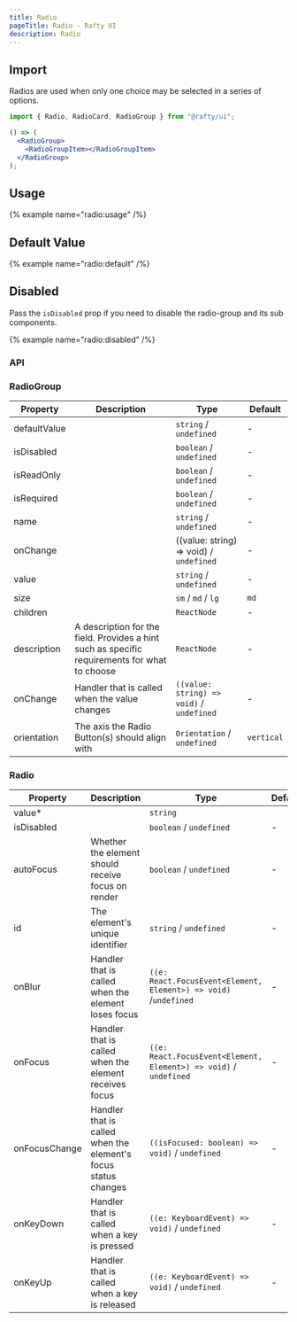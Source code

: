 ```yaml
---
title: Radio
pageTitle: Radio - Rafty UI
description: Radio
---
```


## Import

Radios are used when only one choice may be selected in a series of options.

```jsx
import { Radio, RadioCard, RadioGroup } from "@rafty/ui";

() => (
  <RadioGroup>
    <RadioGroupItem></RadioGroupItem>
  </RadioGroup>
);
```

## Usage

{% example name="radio:usage" /%}

## Default Value

{% example name="radio:default" /%}

## Disabled

Pass the `isDisabled` prop if you need to disable the radio-group and its sub components.

{% example name="radio:disabled" /%}

### API

### RadioGroup

| Property     | Description                                                                                   | Type                                      | Default    |
| ------------ | --------------------------------------------------------------------------------------------- | ----------------------------------------- | ---------- |
| defaultValue |                                                                                               | `string` / `undefined`                    | -          |
| isDisabled   |                                                                                               | `boolean` / `undefined`                   | -          |
| isReadOnly   |                                                                                               | `boolean` / `undefined`                   | -          |
| isRequired   |                                                                                               | `boolean` / `undefined`                   | -          |
| name         |                                                                                               | `string` / `undefined`                    | -          |
| onChange     |                                                                                               | ((value: string) => void) / `undefined`   | -          |
| value        |                                                                                               | `string` / `undefined`                    | -          |
| size         |                                                                                               | `sm` / `md` / `lg`                        | `md`       |
| children     |                                                                                               | `ReactNode`                               | -          |
| description  | A description for the field. Provides a hint such as specific requirements for what to choose | `ReactNode`                               | -          |
| onChange     | Handler that is called when the value changes                                                 | `((value: string) => void)` / `undefined` | -          |
| orientation  | The axis the Radio Button(s) should align with                                                | `Orientation` / `undefined`               | `vertical` |

### Radio

| Property      | Description                                                    | Type                                                              | Default |
| ------------- | -------------------------------------------------------------- | ----------------------------------------------------------------- | ------- |
| value\*       |                                                                | `string`                                                          |         |
| isDisabled    |                                                                | `boolean` / `undefined`                                           | -       |
| autoFocus     | Whether the element should receive focus on render             | `boolean` / `undefined`                                           | -       |
| id            | The element's unique identifier                                | `string` / `undefined`                                            | -       |
| onBlur        | Handler that is called when the element loses focus            | `((e: React.FocusEvent<Element, Element>) => void)` /`undefined`  | -       |
| onFocus       | Handler that is called when the element receives focus         | `((e: React.FocusEvent<Element, Element>) => void)` / `undefined` | -       |
| onFocusChange | Handler that is called when the element's focus status changes | `((isFocused: boolean) => void)` / `undefined`                    | -       |
| onKeyDown     | Handler that is called when a key is pressed                   | `((e: KeyboardEvent) => void)` / `undefined`                      | -       |
| onKeyUp       | Handler that is called when a key is released                  | `((e: KeyboardEvent) => void)` / `undefined`                      | -       |
